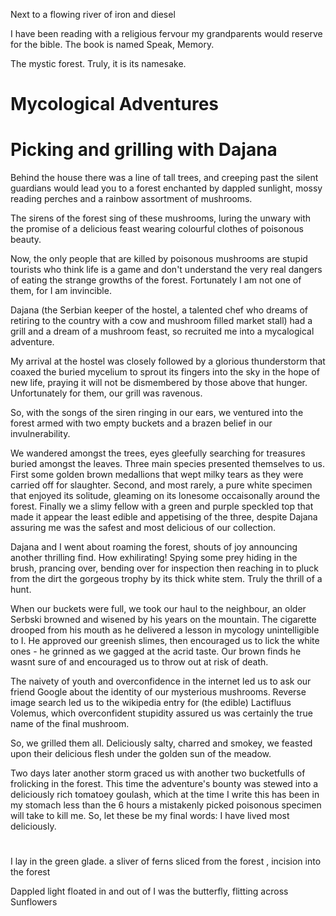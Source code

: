 Next to a flowing river of iron and diesel

I have been reading with a religious fervour my grandparents would reserve for the bible. The book is named Speak, Memory.

The mystic forest. Truly, it is its namesake.

# Mycological Adventures

# Picking and grilling with Dajana

Behind the house there was a line of tall trees, and creeping past the silent guardians would lead you to a forest enchanted by dappled sunlight, mossy reading perches and a rainbow assortment of mushrooms.

The sirens of the forest sing of these mushrooms, luring the unwary with the promise of a delicious feast wearing colourful clothes of poisonous beauty.

Now, the only people that are killed by poisonous mushrooms are stupid tourists who think life is a game and don't understand the very real dangers of eating the strange growths of the forest.
Fortunately I am not one of them, for I am invincible.

Dajana (the Serbian keeper of the hostel, a talented chef who dreams of retiring to the country with a cow and mushroom filled market stall) had a grill and a dream of a mushroom feast, so recruited me into a mycalogical adventure.

My arrival at the hostel was closely followed by a glorious thunderstorm that coaxed the buried mycelium to sprout its fingers into the sky in the hope of new life, praying it will not be dismembered by those above that hunger. Unfortunately for them, our grill was ravenous.

So, with the songs of the siren ringing in our ears, we ventured into the forest armed with two empty buckets and a brazen belief in our invulnerability.

We wandered amongst the trees, eyes gleefully searching for treasures buried amongst the leaves.
Three main species presented themselves to us.
First some golden brown medallions that wept milky tears as they were carried off for slaughter.
Second, and most rarely, a pure white specimen that enjoyed its solitude, gleaming on its lonesome occaisonally around the forest.
Finally we a slimy fellow with a green and purple speckled top that made it appear the least edible and appetising of the three, despite Dajana assuring me was the safest and most delicious of our collection.

Dajana and I went about roaming the forest, shouts of joy announcing
another thrilling find.
How exhilirating! Spying some prey hiding in the brush, prancing over, bending over for inspection then reaching in to pluck from the dirt the gorgeous trophy by its thick white stem. Truly the thrill of a hunt.

When our buckets were full, we took our haul to the neighbour, an older Serbski browned and wisened by his years on the mountain.
The cigarette drooped from his mouth as he delivered a lesson in mycology unintelligible to I.
He approved our greenish slimes, then encouraged us to lick the white ones - he grinned as we gagged at the acrid taste.
Our brown finds he wasnt sure of and encouraged us to throw out at risk of death.

The naivety of youth and overconfidence in the internet led us to ask our friend Google about the identity of our mysterious mushrooms. Reverse image search led us to the wikipedia entry for (the edible) Lactifluus Volemus, which overconfident stupidity assured us was certainly the true name of the final mushroom.

So, we grilled them all.
Deliciously salty, charred and smokey, we feasted upon their delicious flesh under the golden sun of the meadow.

Two days later another storm graced us with another two bucketfulls of frolicking in the forest. This time the adventure's bounty was stewed into a deliciously rich tomatoey goulash, which at the time I write this has been in my stomach less than the 6 hours a mistakenly picked poisonous specimen will take to kill me.
So, let these be my final words: I have lived most deliciously.

#

I lay in the green glade. a sliver of ferns sliced from the forest
, incision into the forest

Dappled light floated in and out of
I was the butterfly, flitting across
Sunflowers
